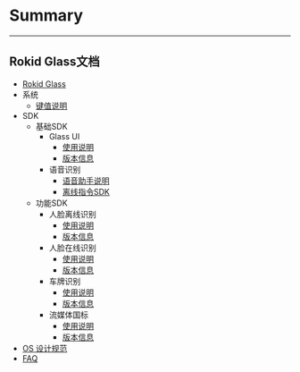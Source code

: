 # Summary
---------
Rokid Glass文档
---------
* [Rokid Glass](README.md)
* 系统
    - [键值说明](1-system/index.md)
* SDK
    - 基础SDK
        - Glass UI
            - [使用说明](2-sdk/5-ui-sdk/index.md)
            - [版本信息](2-sdk/5-ui-sdk/ReleaseNotes.md)
        - 语音识别
            - [语音助手说明](2-sdk/3-voice-sdk/index.md)
            - [离线指令SDK](2-sdk/3-voice-sdk/InstructSdk/InstructSdk.md)
    - 功能SDK
        - 人脸离线识别
            - [使用说明](2-sdk/1-face-sdk/index.md)
            - [版本信息](2-sdk/1-face-sdk/ReleaseNotes.md)
        - 人脸在线识别
            - [使用说明](2-sdk/1-face-online-sdk/index.md)
            - [版本信息](2-sdk/1-face-online-sdk/ReleaseNotes.md)
        - 车牌识别
            - [使用说明](2-sdk/2-lpr-sdk/index.md)
            - [版本信息](2-sdk/2-lpr-sdk/ReleaseNotes.md)
        - 流媒体国标 
            - [使用说明](2-sdk/6-gb28181-sdk/index.md)
            - [版本信息](2-sdk/6-gb28181-sdk/ReleaseNotes.md)
* [OS 设计规范](5-design/index.md)
* [FAQ](0-faq/index.md) 